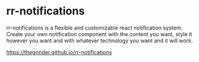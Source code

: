# rr-notifications

rr-notifications is a flexible and customizable react notification system. Create your own notification component with the content you want, style it however you want and with whatever technology you want and it will work.

https://thegrinder.github.io/rr-notifications

